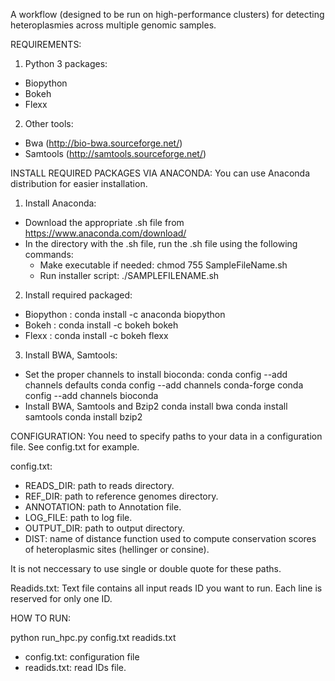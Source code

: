 A workflow (designed to be run on high-performance clusters) for detecting heteroplasmies across multiple genomic samples.

REQUIREMENTS:
1. Python 3 packages:
- Biopython
- Bokeh
- Flexx

2. Other tools:
- Bwa (http://bio-bwa.sourceforge.net/)
- Samtools (http://samtools.sourceforge.net/)

INSTALL REQUIRED PACKAGES VIA ANACONDA:
You can use Anaconda distribution for easier installation.
1. Install Anaconda:
- Download the appropriate .sh file from https://www.anaconda.com/download/
- In the directory with the .sh file, run the .sh file using the following commands:
	+ Make executable if needed: chmod 755 SampleFileName.sh
	+ Run installer script: ./SAMPLEFILENAME.sh

2. Install required packaged:
- Biopython : conda install -c anaconda biopython
- Bokeh : conda install -c bokeh bokeh
- Flexx : conda install -c bokeh flexx

3. Install BWA, Samtools:
- Set the proper channels to install bioconda:
conda config --add channels defaults
conda config --add channels conda-forge
conda config --add channels bioconda
- Install BWA, Samtools and Bzip2
conda install bwa
conda install samtools
conda install bzip2


CONFIGURATION: 
You need to specify paths to your data in a configuration file. See config.txt for example.

config.txt:
- READS_DIR: path to reads directory.
- REF_DIR: path to reference genomes directory.
- ANNOTATION: path to Annotation file.
- LOG_FILE: path to log file.
- OUTPUT_DIR: path to output directory.
- DIST: name of distance function used to compute conservation scores of heteroplasmic sites (hellinger or consine).

It is not neccessary to use single or double quote for these paths.

Readids.txt:
Text file contains all input reads ID you want to run. Each line is reserved for only one ID.


HOW TO RUN:

python run_hpc.py config.txt readids.txt

- config.txt: configuration file
- readids.txt: read IDs file.


